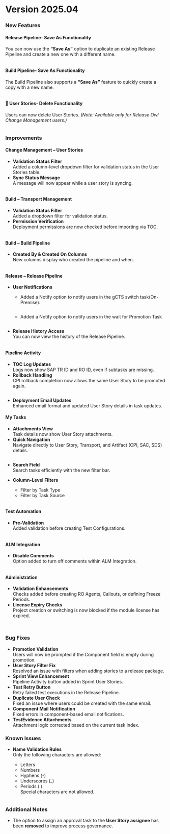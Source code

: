 # Version 2025.04

### New Features

#### &#x20;Release Pipeline- **Save As Functionality**

You can now use the **“Save As”** option to duplicate an existing Release Pipeline and create a new one with a different name.

<figure><img src="../../.gitbook/assets/image (986).png" alt=""><figcaption></figcaption></figure>

#### Build Pipeline- **Save As Functionality**

The Build Pipeline also supports a **“Save As”** feature to quickly create a copy with a new name.

<figure><img src="../../.gitbook/assets/image (987).png" alt=""><figcaption></figcaption></figure>

#### 📝 User Stories- **Delete Functionality**

Users can now delete User Stories. _(Note: Available only for Release Owl Change Management users.)_

<figure><img src="../../.gitbook/assets/image (988).png" alt=""><figcaption></figcaption></figure>

### &#x20;Improvements

#### Change Management – User Stories

* **Validation Status Filter**\
  Added a column-level dropdown filter for validation status in the User Stories table.
* **Sync Status Message**\
  A message will now appear while a user story is syncing.

<figure><img src="../../.gitbook/assets/image (989).png" alt=""><figcaption></figcaption></figure>

#### Build – Transport Management

* **Validation Status Filter**\
  Added a dropdown filter for validation status.
* **Permission Verification**\
  Deployment permissions are now checked before importing via TOC.

<figure><img src="../../.gitbook/assets/image (990).png" alt=""><figcaption></figcaption></figure>

#### &#x20;Build – Build Pipeline

* **Created By & Created On Columns**\
  New columns display who created the pipeline and when.

<figure><img src="../../.gitbook/assets/image (991).png" alt=""><figcaption></figcaption></figure>

#### Release – Release Pipeline

*   **User Notifications**

    * Added a Notify option to notify users in the gCTS switch task(On-Premise).

    <figure><img src="../../.gitbook/assets/image (993).png" alt=""><figcaption></figcaption></figure>

    * Added a Notify option to notify users in the wait for Promotion Task

    <figure><img src="../../.gitbook/assets/image (994).png" alt=""><figcaption></figcaption></figure>
* **Release History Access**\
  You can now view the history of the Release Pipeline.

<figure><img src="../../.gitbook/assets/image (996).png" alt=""><figcaption></figcaption></figure>

#### Pipeline Activity

* **TOC Log Updates**\
  Logs now show SAP TR ID and RO ID, even if subtasks are missing.
* **Rollback Handling**\
  CPI rollback completion now allows the same User Story to be promoted again.

<figure><img src="../../.gitbook/assets/image (997).png" alt=""><figcaption></figcaption></figure>

* **Deployment Email Updates**\
  Enhanced email format and updated User Story details in task updates.

#### My Tasks

* **Attachments View**\
  Task details now show User Story attachments.
* **Quick Navigation**\
  Navigate directly to User Story, Transport, and Artifact (CPI, SAC, SDS) details.

<figure><img src="../../.gitbook/assets/image (998).png" alt=""><figcaption></figcaption></figure>

* **Search Field**\
  Search tasks efficiently with the new filter bar.
*   **Column-Level Filters**

    * Filter by Task Type
    * Filter by Task Source

    <figure><img src="../../.gitbook/assets/image (999).png" alt=""><figcaption></figcaption></figure>

#### &#x20;Test Automation

* **Pre-Validation**\
  Added validation before creating Test Configurations.

<figure><img src="../../.gitbook/assets/image (1000).png" alt=""><figcaption></figcaption></figure>

#### &#x20;ALM Integration

* **Disable Comments**\
  Option added to turn off comments within ALM Integration.

<figure><img src="../../.gitbook/assets/image (1001).png" alt=""><figcaption></figcaption></figure>

#### Administration

* **Validation Enhancements**\
  Checks added before creating RO Agents, Callouts, or defining Freeze Periods.
* **License Expiry Checks**\
  Project creation or switching is now blocked if the module license has expired.

<figure><img src="../../.gitbook/assets/image (1002).png" alt=""><figcaption></figcaption></figure>

&#x20;

<figure><img src="../../.gitbook/assets/image (1005).png" alt=""><figcaption></figcaption></figure>

### Bug Fixes

* **Promotion Validation**\
  Users will now be prompted if the Component field is empty during promotion.
* **User Story Filter Fix**\
  Resolved an issue with filters when adding stories to a release package.
* **Sprint View Enhancement**\
  Pipeline Activity button added in Sprint User Stories.
* **Test Retry Button**\
  Retry failed test executions in the Release Pipeline.
* **Duplicate User Check**\
  Fixed an issue where users could be created with the same email.
* **Component Mail Notification**\
  Fixed errors in component-based email notifications.
* **TestEvidence Attachments**\
  Attachment logic corrected based on the current task index.

### Known Issues

*   **Name Validation Rules**\
    Only the following characters are allowed:

    * Letters
    * Numbers
    * Hyphens (-)
    * Underscores (\_)
    * Periods (.)\
      Special characters are not allowed.

    <figure><img src="../../.gitbook/assets/image (1006).png" alt=""><figcaption></figcaption></figure>

### Additional Notes

* The option to assign an approval task to the **User Story assignee** has been **removed** to improve process governance.

